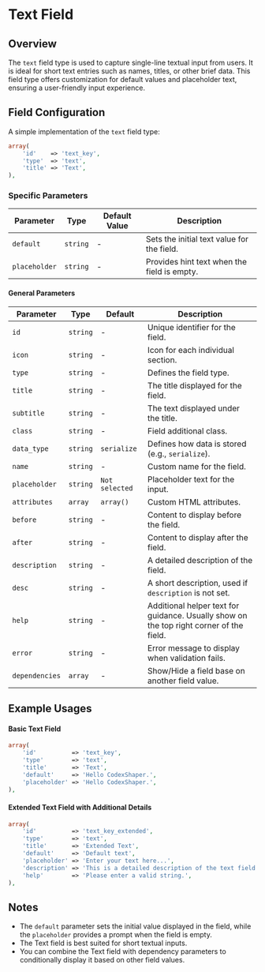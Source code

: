 # Text Field

## Overview
The `text` field type is used to capture single-line textual input from users. It is ideal for short text entries such as names, titles, or other brief data. This field type offers customization for default values and placeholder text, ensuring a user-friendly input experience.

## Field Configuration
A simple implementation of the `text` field type:

```php
array(
    'id'    => 'text_key',
    'type'  => 'text',
    'title' => 'Text',
),
```

### Specific Parameters

| Parameter     | Type      | Default Value | Description |
|---------------|-----------|---------------|-------------|
| `default`     | `string`  | -             | Sets the initial text value for the field. |
| `placeholder` | `string`  | -             | Provides hint text when the field is empty. |

#### General Parameters
| Parameter         | Type      | Default           | Description |
|-------------------|-----------|-------------------|-------------|
| `id`              | `string`  | -                 | Unique identifier for the field. |
| `icon`            | `string`  | -                 | Icon for each individual section. |
| `type`            | `string`  | -                 | Defines the field type. |
| `title`           | `string`  | -                 | The title displayed for the field. |
| `subtitle`        | `string`  | -                 | The text displayed under the title. |
| `class`           | `string`  | -                 | Field additional class. |
| `data_type`       | `string`  | `serialize`       | Defines how data is stored (e.g., `serialize`). |
| `name`            | `string`  | -                 | Custom name for the field. |
| `placeholder`     | `string`  | `Not selected`    | Placeholder text for the input. |
| `attributes`      | `array`   | `array()`         | Custom HTML attributes. |
| `before`          | `string`  | -                 | Content to display before the field. |
| `after`           | `string`  | -                 | Content to display after the field. |
| `description`     | `string`  | -                 | A detailed description of the field. |
| `desc`            | `string`  | -                 | A short description, used if `description` is not set. |
| `help`            | `string`  | -                 | Additional helper text for guidance. Usually show on the top right corner of the field. |
| `error`           | `string`  | -                 | Error message to display when validation fails. |
| `dependencies`    | `array`   | -                 | Show/Hide a field base on another field value. |

## Example Usages

#### Basic Text Field
```php
array(
    'id'          => 'text_key',
    'type'        => 'text',
    'title'       => 'Text',
    'default'     => 'Hello CodexShaper.',
    'placeholder' => 'Hello CodexShaper.',
),
```

#### Extended Text Field with Additional Details
```php
array(
    'id'          => 'text_key_extended',
    'type'        => 'text',
    'title'       => 'Extended Text',
    'default'     => 'Default text',
    'placeholder' => 'Enter your text here...',
    'description' => 'This is a detailed description of the text field.',
    'help'        => 'Please enter a valid string.',
),
```

## Notes
- The `default` parameter sets the initial value displayed in the field, while the `placeholder` provides a prompt when the field is empty.
- The Text field is best suited for short textual inputs.
- You can combine the Text field with dependency parameters to conditionally display it based on other field values.